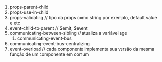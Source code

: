 1. props-parent-child
1. props-use-in-child
1. props-validating   // tipo da props como string por exemplo, default value e etc
1. event-child-to-parent    // $emit, $event
1. communicating-between-sibling  // atualiza a variável age
    1. communicating-event-bus
1. communicating-event-bus-centralizing
1. event-overload   // cada componente implementa sua versão da mesma função de um componente em comum

